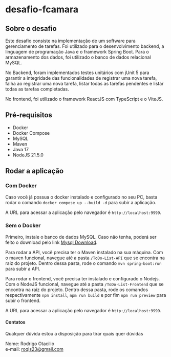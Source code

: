 # desafio-fcamara

## Sobre o desafio

Este desafio consiste na implementação de um software para gerenciamento de tarefas.
Foi utilizado para o desenvolvimento backend, a linguagem de programação Java e o framework
Spring Boot. Para o armazenamento dos dados, foi utilizado o banco de dados relacional MySQL.

No Backend, foram implementados testes unitários com jUnit 5 para garantir a integridade das funcionalidades
de registrar uma nova tarefa, falha ao registrar uma nova tarefa, listar todas as tarefas pendentes e listar 
todas as tarefas completadas.

No frontend, foi utilizado o framework ReactJS com TypeScript e o ViteJS.

## Pré-requisitos

- Docker
- Docker Compose
- MySQL
- Maven
- Java 17
- NodeJS 21.5.0

## Rodar a aplicação

### Com Docker

Caso você já possua o docker instalado e configurado no seu PC, basta rodar o comando
`docker compose up --build -d` para subir a aplicação.

A URL para acessar a aplicação pelo navegador é `http://localhost:9999`.

### Sem o Docker

Primeiro, instale o banco de dados MySQL. Caso não tenha, poderá ser feito o download
pelo link [Mysql Download](https://dev.mysql.com/downloads/installer/]).

Para rodar a API, você precisa ter o Maven instalado na sua máquina. Com o maven funcional, navegue até a pasta
`/ToDo-List-API` que se encontra na raiz do projeto. Dentro dessa pasta, rode o comando `mvn spring-boot:run`
para subir a API.

Para rodar o frontend, você precisa ter instalado e configurado o Nodejs. Com o NodeJS funcional, navegue até a pasta
`/ToDo-List-Frontend` que se encontra na raiz do projeto. Dentro dessa pasta, rode os comandos respectivamente
`npm install`, `npm run build` e por fim `npm run preview` para subir o frontend.

A URL para acessar a aplicação pelo navegador é `http://localhost:9999`.

#### Contatos

Qualquer dúvida estou a disposição para tirar quais quer dúvidas

Nome: Rodrigo Otacilio\
e-mail: roqls23@gmail.com